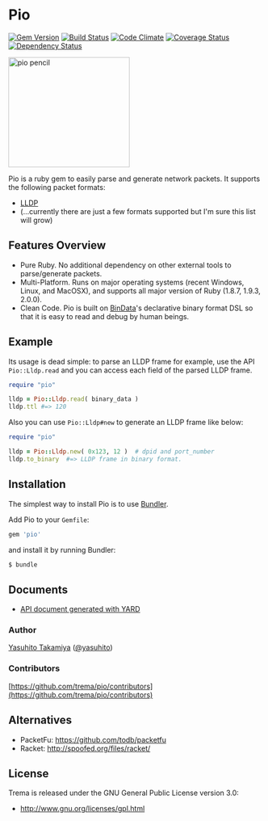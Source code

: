 Pio
===
[![Gem Version](https://badge.fury.io/rb/pio.png)](http://badge.fury.io/rb/pio)
[![Build Status](https://travis-ci.org/trema/pio.png?branch=develop)](https://travis-ci.org/trema/pio)
[![Code Climate](https://codeclimate.com/github/trema/pio.png)](https://codeclimate.com/github/trema/pio)
[![Coverage Status](https://coveralls.io/repos/trema/pio/badge.png?branch=develop)](https://coveralls.io/r/trema/pio)
[![Dependency Status](https://gemnasium.com/trema/pio.png)](https://gemnasium.com/trema/pio)

<a href="http://www.flickr.com/photos/mongogushi/4226014070/" title="pio pencil by mongo gushi, on Flickr"><img src="http://farm5.staticflickr.com/4022/4226014070_cdeb7c1e5d_m.jpg" width="240" height="218" alt="pio pencil"></a>

Pio is a ruby gem to easily parse and generate network packets. It supports the following packet formats:

 * [LLDP](http://en.wikipedia.org/wiki/Link_Layer_Discovery_Protocol)
 * (...currently there are just a few formats supported but I'm sure this list will grow)


Features Overview
-----------------

 * Pure Ruby. No additional dependency on other external tools
   to parse/generate packets.
 * Multi-Platform. Runs on major operating systems (recent Windows,
   Linux, and MacOSX), and supports all major version of Ruby (1.8.7,
   1.9.3, 2.0.0).
 * Clean Code. Pio is built on
   [BinData](https://github.com/dmendel/bindata)'s declarative binary
   format DSL so that it is easy to read and debug by human beings.
 

Example
-------

Its usage is dead simple: to parse an LLDP frame for example, use the
API `Pio::Lldp.read` and you can access each field of the parsed LLDP
frame.

```ruby
require "pio"

lldp = Pio::Lldp.read( binary_data )
lldp.ttl #=> 120
```

Also you can use `Pio::Lldp#new` to generate an LLDP frame like below:

```ruby
require "pio"

lldp = Pio::Lldp.new( 0x123, 12 )  # dpid and port_number
lldp.to_binary  #=> LLDP frame in binary format.
```


Installation
------------

The simplest way to install Pio is to use [Bundler](http://gembundler.com/).

Add Pio to your `Gemfile`:

```ruby
gem 'pio'
```

and install it by running Bundler:

```bash
$ bundle
```


Documents
---------

 * [API document generated with YARD](http://rubydoc.info/github/trema/pio/frames/file/README.md)


### Author

[Yasuhito Takamiya](https://github.com/yasuhito) ([@yasuhito](http://twitter.com/yasuhito))

### Contributors

[https://github.com/trema/pio/contributors](https://github.com/trema/pio/contributors)


Alternatives
------------

 * PacketFu: https://github.com/todb/packetfu
 * Racket: http://spoofed.org/files/racket/


License
-------

Trema is released under the GNU General Public License version 3.0:

* http://www.gnu.org/licenses/gpl.html
